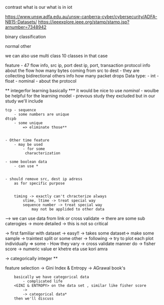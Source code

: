 contrast 
	what is our 
	what is in iot
	
https://www.unsw.adfa.edu.au/unsw-canberra-cyber/cybersecurity/ADFA-NB15-Datasets/
https://ieeexplore.ieee.org/stamp/stamp.jsp?arnumber=7348942



binary classification

normal
	other
	
	
we can also use
	multi class 
		10 classes in that case 
		
		
feature - 47 
	flow info,
		src ip, port dest ip, port, transaction protocol 
	info about the flow
		how many bytes coming from src to dest
		- they are collecting bidirectional 
		others info
			how many packet drops
			Data type:
				- int
				- float
				- nominal
					- about the protocol 
					
** 					integerfor learning basically 
*** it would be nice to use *nominal* 
	- woulbe be helpful for the learning model 
	- prevous study they excluded but in our study we'll include 
	
	
	tcp - sequence
		- some numbers are unique
	dtcpb
		- some unique
			=> eliminate those** 
			
			
	- Other time feature
		- may be used 
			- for some
			 characterization
			 
	- some boolean data
		- can use *
		
		
	- should remove src, dest ip adress 
		as for specific purpose
		
		
		timing -> exactly can't chracterize always
			stime, ltime -> treat special way 
			sequence number -> treat special way
				may not be applided to other data
				
				
				
 --> we can use data from link or cross validate
 	-> there are some sub caterogies -> more detailed -> this is not so critical 
 	
 	
 	
 	
 	
 	
 	
 	
 	
 	
 -> first familiar with dataset -> easy!!
 -> takes some dataset-> make some sample
 	-> traintest split or some other 
 	-> following
 		-> try to plot each plot individually => some 
 			- How they vary
 		-> cross validate manner do -> fisher score
 			-> numeric value er khetre eta use kori amra
 			
 	
 			
  -> categorically integer ** 		
  
  
  
  feature selection
  	-> Gini Index & Entropy 
  		-> AGrawal book's 
  		
  		basically we have categorical data	
  			- complicated life
  		<GINI & ENTROPY> on the data set , similar like fisher score 
  			-> 
  			-> categorical data* 
  		then we'll discuss 
  		
 			
 			
 			
 			
 			
 			
 			
 			
 			
 			
 			
 			
 			
 			
 			
 			
 			
 			
 			
 			
 			
 			
 			
 			
 			
 			
 			
 			
 			
 			
 			
 			
 			
 			
 			
 			
 			
 			
 			
 			
 			
